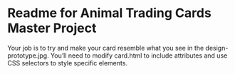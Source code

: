 
<h1>Readme for Animal Trading Cards Master Project</h1>

Your job is to try and make your card resemble what you see in the design-prototype.jpg. 
You’ll need to modify card.html to include attributes and use CSS selectors to style specific elements.

